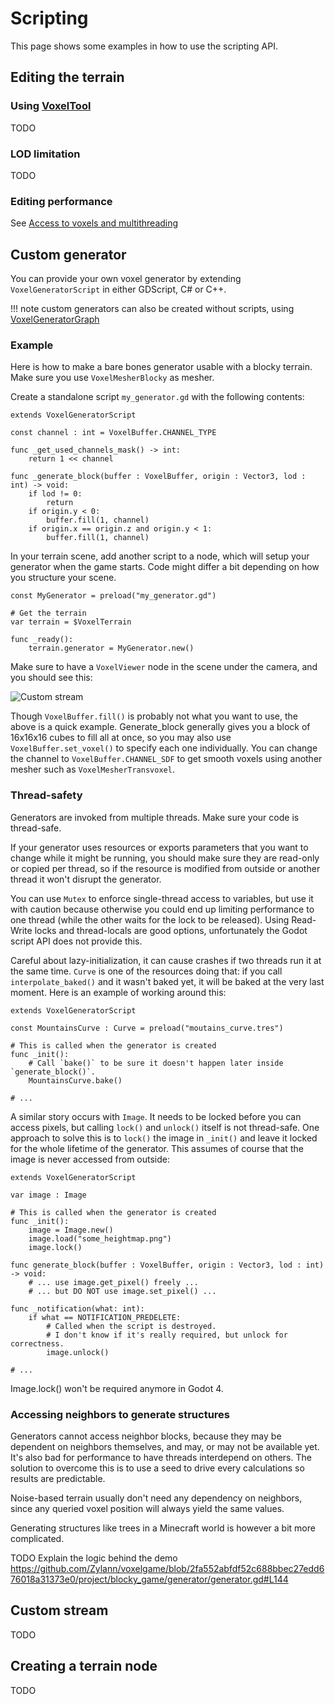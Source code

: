 Scripting
=============

This page shows some examples in how to use the scripting API.


Editing the terrain
----------------------

### Using [VoxelTool](api/VoxelTool.md)

TODO


### LOD limitation

TODO


### Editing performance

See [Access to voxels and multithreading](access_to_voxels_and_multithreading.md)


Custom generator
------------------

You can provide your own voxel generator by extending `VoxelGeneratorScript` in either GDScript, C# or C++.

!!! note
    custom generators can also be created without scripts, using [VoxelGeneratorGraph](generators.md)

### Example

Here is how to make a bare bones generator usable with a blocky terrain. Make sure you use `VoxelMesherBlocky` as mesher.

Create a standalone script `my_generator.gd` with the following contents:

```gdscript
extends VoxelGeneratorScript

const channel : int = VoxelBuffer.CHANNEL_TYPE

func _get_used_channels_mask() -> int:
    return 1 << channel
 
func _generate_block(buffer : VoxelBuffer, origin : Vector3, lod : int) -> void:
	if lod != 0:
        return
	if origin.y < 0:
        buffer.fill(1, channel)
	if origin.x == origin.z and origin.y < 1:
        buffer.fill(1, channel)
```

In your terrain scene, add another script to a node, which will setup your generator when the game starts. Code might differ a bit depending on how you structure your scene.

```gdscript
const MyGenerator = preload("my_generator.gd")

# Get the terrain
var terrain = $VoxelTerrain

func _ready():
	terrain.generator = MyGenerator.new()
```

Make sure to have a `VoxelViewer` node in the scene under the camera, and you should see this:

![Custom stream](images/custom-stream.jpg)

Though `VoxelBuffer.fill()` is probably not what you want to use, the above is a quick example. Generate_block generally gives you a block of 16x16x16 cubes to fill all at once, so you may also use `VoxelBuffer.set_voxel()` to specify each one individually. You can change the channel to `VoxelBuffer.CHANNEL_SDF` to get smooth voxels using another mesher such as `VoxelMesherTransvoxel`.


### Thread-safety

Generators are invoked from multiple threads. Make sure your code is thread-safe.

If your generator uses resources or exports parameters that you want to change while it might be running, you should make sure they are read-only or copied per thread, so if the resource is modified from outside or another thread it won't disrupt the generator.

You can use `Mutex` to enforce single-thread access to variables, but use it with caution because otherwise you could end up limiting performance to one thread (while the other waits for the lock to be released). Using Read-Write locks and thread-locals are good options, unfortunately the Godot script API does not provide this.

Careful about lazy-initialization, it can cause crashes if two threads run it at the same time. `Curve` is one of the resources doing that: if you call `interpolate_baked()` and it wasn't baked yet, it will be baked at the very last moment. Here is an example of working around this:

```gdscript
extends VoxelGeneratorScript

const MountainsCurve : Curve = preload("moutains_curve.tres")

# This is called when the generator is created
func _init():
    # Call `bake()` to be sure it doesn't happen later inside `generate_block()`.
    MountainsCurve.bake()

# ...
```

A similar story occurs with `Image`. It needs to be locked before you can access pixels, but calling `lock()` and `unlock()` itself is not thread-safe. One approach to solve this is to `lock()` the image in `_init()` and leave it locked for the whole lifetime of the generator. This assumes of course that the image is never accessed from outside:

```gdscript
extends VoxelGeneratorScript

var image : Image

# This is called when the generator is created
func _init():
    image = Image.new()
    image.load("some_heightmap.png")
    image.lock()

func generate_block(buffer : VoxelBuffer, origin : Vector3, lod : int) -> void:
    # ... use image.get_pixel() freely ...
    # ... but DO NOT use image.set_pixel() ...

func _notification(what: int):
    if what == NOTIFICATION_PREDELETE:
        # Called when the script is destroyed.
        # I don't know if it's really required, but unlock for correctness.
        image.unlock()

# ...
```

Image.lock() won't be required anymore in Godot 4.


### Accessing neighbors to generate structures

Generators cannot access neighbor blocks, because they may be dependent on neighbors themselves, and may, or may not be available yet. It's also bad for performance to have threads interdepend on others. The solution to overcome this is to use a seed to drive every calculations so results are predictable.

Noise-based terrain usually don't need any dependency on neighbors, since any queried voxel position will always yield the same values.

Generating structures like trees in a Minecraft world is however a bit more complicated.

TODO Explain the logic behind the demo
https://github.com/Zylann/voxelgame/blob/2fa552abfdf52c688bbec27edd676018a31373e0/project/blocky_game/generator/generator.gd#L144


Custom stream
---------------

TODO


Creating a terrain node
--------------------------

TODO

